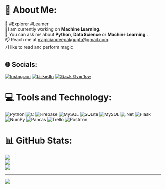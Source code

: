 # 💫 About Me:
🔭 #Explorer #Learner <br>
🌱I am currently working on __Machine Learning__.<br>
🤝 You can ask me about __Python__, __Data Science__ or __Machine Learning__ .<br>
📫 Reach me at [magiciandeepakgupta@gmail.com](mailto:magiciandeepakgupta@gmail.com).<br>
⚡I like to read and perform magic 


## 🌐 Socials:
[![Instagram](https://img.shields.io/badge/Instagram-%23E4405F.svg?logo=Instagram&logoColor=white)](https://instagram.com/deepak_the_ace) [![LinkedIn](https://img.shields.io/badge/LinkedIn-%230077B5.svg?logo=linkedin&logoColor=white)](https://www.linkedin.com/in/deepak-gupta-362410230/) [![Stack Overflow](https://img.shields.io/badge/-Stackoverflow-FE7A16?logo=stack-overflow&logoColor=white)](https://stackoverflow.com/users/19246192) 

# 💻 Tools and Technology:
![Python](https://img.shields.io/badge/python-3670A0?style=for-the-badge&logo=python&logoColor=ffdd54) ![C](https://img.shields.io/badge/c-%2300599C.svg?style=for-the-badge&logo=c&logoColor=white) ![Firebase](https://img.shields.io/badge/firebase-%23039BE5.svg?style=for-the-badge&logo=firebase) ![MySQL](https://img.shields.io/badge/mysql-%2300f.svg?style=for-the-badge&logo=mysql&logoColor=white) ![SQLite](https://img.shields.io/badge/sqlite-%2307405e.svg?style=for-the-badge&logo=sqlite&logoColor=white) ![MySQL](https://img.shields.io/badge/mysql-%2300f.svg?style=for-the-badge&logo=mysql&logoColor=white) ![.Net](https://img.shields.io/badge/.NET-5C2D91?style=for-the-badge&logo=.net&logoColor=white) ![Flask](https://img.shields.io/badge/flask-%23000.svg?style=for-the-badge&logo=flask&logoColor=white) ![NumPy](https://img.shields.io/badge/numpy-%23013243.svg?style=for-the-badge&logo=numpy&logoColor=white) ![Pandas](https://img.shields.io/badge/pandas-%23150458.svg?style=for-the-badge&logo=pandas&logoColor=white) ![Trello](https://img.shields.io/badge/Trello-%23026AA7.svg?style=for-the-badge&logo=Trello&logoColor=white) ![Postman](https://img.shields.io/badge/Postman-FF6C37?style=for-the-badge&logo=postman&logoColor=white)
# 📊 GitHub Stats:
![](https://github-readme-stats.vercel.app/api?username=deepaktheace&theme=dark&hide_border=false&include_all_commits=false&count_private=false)<br/>
![](https://github-readme-streak-stats.herokuapp.com/?user=deepaktheace&theme=dark&hide_border=false)<br/>
![](https://github-readme-stats.vercel.app/api/top-langs/?username=deepaktheace&theme=dark&hide_border=false&include_all_commits=false&count_private=false&layout=compact)

---
[![](https://visitcount.itsvg.in/api?id=deepaktheace&icon=0&color=0)](https://visitcount.itsvg.in)
